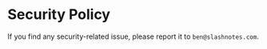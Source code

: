 # Security Policy

If you find any security-related issue, please report it to `ben@slashnotes.com`.
